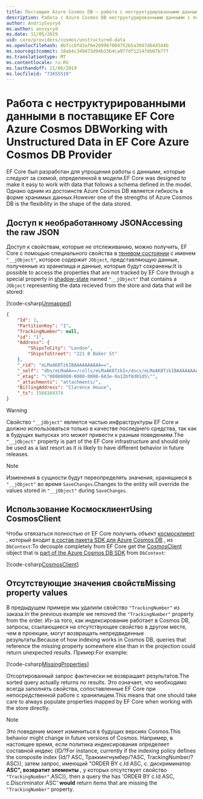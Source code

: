 ```yaml
---
title: Поставщик Azure Cosmos DB — работа с неструктурированными данными — EF Core
description: Работа с Azure Cosmos DB неструктурированными данными с помощью Entity Framework Core
author: AndriySvyryd
ms.author: ansvyryd
ms.date: 11/05/2019
uid: core/providers/cosmos/unstructured-data
ms.openlocfilehash: 0bfccbfd3af6e209967004752b5a3947d644544b
ms.sourcegitcommit: 18ab4c349473d94b15b4ca977df12147db07b77f
ms.translationtype: MT
ms.contentlocale: ru-RU
ms.lasthandoff: 11/06/2019
ms.locfileid: "73655519"
---
```

# <a name="working-with-unstructured-data-in-ef-core-azure-cosmos-db-provider"></a><span data-ttu-id="ce0f2-103">Работа с неструктурированными данными в поставщике EF Core Azure Cosmos DB</span><span class="sxs-lookup"><span data-stu-id="ce0f2-103">Working with Unstructured Data in EF Core Azure Cosmos DB Provider</span></span>

<span data-ttu-id="ce0f2-104">EF Core был разработан для упрощения работы с данными, которые следуют за схемой, определенной в модели.</span><span class="sxs-lookup"><span data-stu-id="ce0f2-104">EF Core was designed to make it easy to work with data that follows a schema defined in the model.</span></span> <span data-ttu-id="ce0f2-105">Однако одним из достоинств Azure Cosmos DB является гибкость в форме хранимых данных.</span><span class="sxs-lookup"><span data-stu-id="ce0f2-105">However one of the strengths of Azure Cosmos DB is the flexibility in the shape of the data stored.</span></span>

## <a name="accessing-the-raw-json"></a><span data-ttu-id="ce0f2-106">Доступ к необработанному JSON</span><span class="sxs-lookup"><span data-stu-id="ce0f2-106">Accessing the raw JSON</span></span>

<span data-ttu-id="ce0f2-107">Доступ к свойствам, которые не отслеживанию, можно получить, EF Core с помощью специального свойства в [теневом состоянии](../../modeling/shadow-properties.md) с именем `"__jObject"`, которое содержит `JObject`, представляющую данные, полученные из хранилища и данные, которые будут сохранены:</span><span class="sxs-lookup"><span data-stu-id="ce0f2-107">It is possible to access the properties that are not tracked by EF Core through a special property in [shadow-state](../../modeling/shadow-properties.md) named `"__jObject"` that contains a `JObject` representing the data recieved from the store and data that will be stored:</span></span>

[!code-csharp[Unmapped](../../../../samples/core/Cosmos/UnstructuredData/Sample.cs?highlight=23,24&name=Unmapped)]

``` json
{
    "Id": 1,
    "PartitionKey": "1",
    "TrackingNumber": null,
    "id": "1",
    "Address": {
        "ShipsToCity": "London",
        "ShipsToStreet": "221 B Baker St"
    },
    "_rid": "eLMaAK8TzkIBAAAAAAAAAA==",
    "_self": "dbs/eLMaAA==/colls/eLMaAK8TzkI=/docs/eLMaAK8TzkIBAAAAAAAAAA==/",
    "_etag": "\"00000000-0000-0000-683e-0a12bf8d01d5\"",
    "_attachments": "attachments/",
    "BillingAddress": "Clarence House",
    "_ts": 1568164374
}
```

> [!WARNING]
> <span data-ttu-id="ce0f2-108">Свойство `"__jObject"` является частью инфраструктуры EF Core и должно использоваться только в качестве последнего средства, так как в будущих выпусках это может привести к разным поведениям.</span><span class="sxs-lookup"><span data-stu-id="ce0f2-108">The `"__jObject"` property is part of the EF Core infrastructure and should only be used as a last resort as it is likely to have different behavior in future releases.</span></span>

> [!NOTE]
> <span data-ttu-id="ce0f2-109">Изменения в сущности будут переопределять значения, хранящиеся в `"__jObject"` во время `SaveChanges`.</span><span class="sxs-lookup"><span data-stu-id="ce0f2-109">Changes to the entity will override the values stored in `"__jObject"` during `SaveChanges`.</span></span>

## <a name="using-cosmosclient"></a><span data-ttu-id="ce0f2-110">Использование Космосклиент</span><span class="sxs-lookup"><span data-stu-id="ce0f2-110">Using CosmosClient</span></span>

<span data-ttu-id="ce0f2-111">Чтобы отвязаться полностью от EF Core получить объект [космосклиент](/dotnet/api/Microsoft.Azure.Cosmos.CosmosClient) , который входит [в состав пакета SDK для Azure Cosmos DB](/azure/cosmos-db/sql-api-get-started) , из `DbContext`:</span><span class="sxs-lookup"><span data-stu-id="ce0f2-111">To decouple completely from EF Core get the [CosmosClient](/dotnet/api/Microsoft.Azure.Cosmos.CosmosClient) object that is [part of the Azure Cosmos DB SDK](/azure/cosmos-db/sql-api-get-started) from `DbContext`:</span></span>

[!code-csharp[CosmosClient](../../../../samples/core/Cosmos/UnstructuredData/Sample.cs?highlight=3&name=CosmosClient)]

## <a name="missing-property-values"></a><span data-ttu-id="ce0f2-112">Отсутствующие значения свойств</span><span class="sxs-lookup"><span data-stu-id="ce0f2-112">Missing property values</span></span>

<span data-ttu-id="ce0f2-113">В предыдущем примере мы удалили свойство `"TrackingNumber"` из заказа.</span><span class="sxs-lookup"><span data-stu-id="ce0f2-113">In the previous example we removed the `"TrackingNumber"` property from the order.</span></span> <span data-ttu-id="ce0f2-114">Из-за того, как индексирование работает в Cosmos DB, запросы, ссылающиеся на отсутствующее свойство в другом месте, чем в проекции, могут возвращать непредвиденные результаты.</span><span class="sxs-lookup"><span data-stu-id="ce0f2-114">Because of how indexing works in Cosmos DB, queries that reference the missing property somewhere else than in the projection could return unexpected results.</span></span> <span data-ttu-id="ce0f2-115">Пример:</span><span class="sxs-lookup"><span data-stu-id="ce0f2-115">For example:</span></span>

[!code-csharp[MissingProperties](../../../../samples/core/Cosmos/UnstructuredData/Sample.cs?name=MissingProperties)]

<span data-ttu-id="ce0f2-116">Отсортированный запрос фактически не возвращает результатов.</span><span class="sxs-lookup"><span data-stu-id="ce0f2-116">The sorted query actually returns no results.</span></span> <span data-ttu-id="ce0f2-117">Это означает, что необходимо всегда заполнять свойства, сопоставленные EF Core при непосредственной работе с хранилищем.</span><span class="sxs-lookup"><span data-stu-id="ce0f2-117">This means that one should take care to always populate properties mapped by EF Core when working with the store directly.</span></span>

> [!NOTE]
> <span data-ttu-id="ce0f2-118">Это поведение может измениться в будущих версиях Cosmos.</span><span class="sxs-lookup"><span data-stu-id="ce0f2-118">This behavior might change in future versions of Cosmos.</span></span> <span data-ttu-id="ce0f2-119">Например, в настоящее время, если политика индексирования определяет составной индекс {ID/?</span><span class="sxs-lookup"><span data-stu-id="ce0f2-119">For instance, currently if the indexing policy defines the composite index {Id/?</span></span> <span data-ttu-id="ce0f2-120">ASC, Траккингнумбер/?</span><span class="sxs-lookup"><span data-stu-id="ce0f2-120">ASC, TrackingNumber/?</span></span> <span data-ttu-id="ce0f2-121">ASC)}, затем запрос, имеющий "ORDER BY c.Id ASC, c. дискриминатор __ASC", возвратит элементы__ , у которых отсутствует свойство `"TrackingNumber"`.</span><span class="sxs-lookup"><span data-stu-id="ce0f2-121">ASC)}, then a query the has 'ORDER BY c.Id ASC, c.Discriminator ASC' __would__ return items that are missing the `"TrackingNumber"` property.</span></span>
